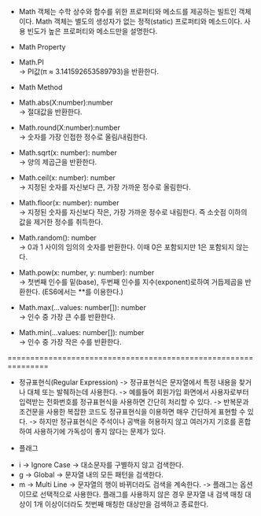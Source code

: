 * Math 객체는 수학 상수와 함수를 위한 프로퍼티와 메소드를 제공하는 빌트인 객체이다. Math 객체는 별도의 생성자가 없는 정적(static) 프로퍼티와 메소드이다. 사용 빈도가 높은 프로퍼티와 메소드만을 설명한다.</br>

* Math Property</br>

- Math.PI</br>
-> PI값(π ≈ 3.141592653589793)을 반환한다.</br>

* Math Method</br>

- Math.abs(X:number):number</br>
-> 절대값을 반환한다. </br>

- Math.round(X:number):number</br>
-> 숫자를 가장 인접한 정수로 올림/내림한다. </br>

- Math.sqrt(x: number): number </br>
-> 양의 제곱근을 반환한다. </br>

- Math.ceil(x: number): number</br>
-> 지정된 숫자를 자신보다 큰, 가장 가까운 정수로 올림한다.</br>

- Math.floor(x: number): number</br>
-> 지정된 숫자를 자신보다 작은, 가장 가까운 정수로 내림한다. 즉 소숫점 이하의 값을 제거한 정수를 취득한다.</br>

- Math.random(): number </br>
-> 0과 1 사이의 임의의 숫자를 반환한다. 이때 0은 포함되지만 1은 포함되지 않는다.</br>

- Math.pow(x: number, y: number): number</br>
-> 첫번째 인수를 밑(base), 두번째 인수를 지수(exponent)로하여 거듭제곱을 반환한다. (ES6에서는 **를 이용한다.)</br>

- Math.max(…values: number[]): number </br>
-> 인수 중 가장 큰 수를 반환한다.</br>

- Math.min(…values: number[]): number</br>
-> 인수 중 가장 작은 수를 반환한다.</br>

===============================================================

* 정규표현식(Regular Expression)
-> 정규표현식은 문자열에서 특정 내용을 찾거나 대체 또는 발췌하는데 사용한다. 
-> 예를들어 회원가입 화면에서 사용자로부터 입력받는 전화번호를 정규표현식을 사용하면 간단히 처리할 수 있다. 
-> 반복문과 조건문을 사용한 복잡한 코드도 정규표현식을 이용하면 매우 간단하게 표현할 수 있다.
-> 하지만 정규표현식은 주석이나 공백을 허용하지 않고 여러가지 기호를 혼합하여 사용하기에 가독성이 좋지 않다는 문제가 있다. 

* 플래그
- i -> Ignore Case -> 대소문자를 구별하지 않고 검색한다.
- g -> Global -> 문자열 내의 모든 패턴을 검색한다.
- m -> Multi Line -> 문자열의 행이 바뀌더라도 검색을 계속한다. 
-> 플래그는 옵션이므로 선택적으로 사용한다. 플래그를 사용하지 않은 경우 문자열 내 검색 매칭 대상이 1개 이상이더라도 첫번째 매칭한 대상만을 검색하고 종료한다.


